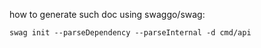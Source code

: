 how to generate such doc using swaggo/swag:

``
swag init --parseDependency --parseInternal -d cmd/api
``